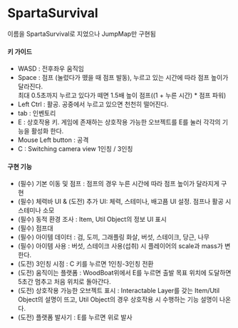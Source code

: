 # SpartaSurvival
이름을 SpartaSurvival로 지었으나 JumpMap만 구현됨

#### 키 가이드
- WASD : 전후좌우 움직임
- Space : 점프 (눌렀다가 뗐을 때 점프 발동), 누르고 있는 시간에 따라 점프 높이가 달라진다.   
최대 0.5초까지 누르고 있다가 떼면 1.5배 높이 점프((1 + 누른 시간) * 점프 파워)
- Left Ctrl : 활공. 공중에서 누르고 있으면 천천히 떨어진다.
- tab : 인벤토리
- E : 상호작용 키. 게임에 존재하는 상호작용 가능한 오브젝트를 E를 눌러 각각의 기능을 활성화 한다.
- Mouse Left button : 공격
- C : Switching camera view 1인칭 / 3인칭

#### 구현 기능
- (필수) 기본 이동 및 점프 : 점프의 경우 누른 시간에 따라 점프 높이가 달라지게 구현
- (필수) 체력바 UI & (도전) 추가 UI: 체력, 스테미나, 배고픔 UI 설정. 점프나 활공 시 스테미나 소모
- (필수) 동적 환경 조사 : Item, Util Object의 정보 UI 표시
- (필수) 점프대
- (필수) 아이템 데이터 : 검, 도끼, 그래플링 화살, 버섯, 스테이크, 당근, 나무
- (필수) 아이템 사용 : 버섯, 스테이크 사용(섭취) 시 플레이어의 scale과 mass가 변한다.
- (도전) 3인칭 시점 : C 키를 누르면 1인칭-3인칭 전환
- (도전) 움직이는 플랫폼 : WoodBoat위에서 E를 누르면 출발 목표 위치에 도달하면 5초간 멈추고 처음 위치로 돌아간다.
- (도전) 상호작용 가능한 오브젝트 표시 : Interactable Layer를 갖는 Item/Util Object의 설명이 뜨고, Util Object의 경우 상호작용 시 수행하는 기능 설명이 나온다.
- (도전) 플랫폼 발사기 : E를 누르면 위로 발사
